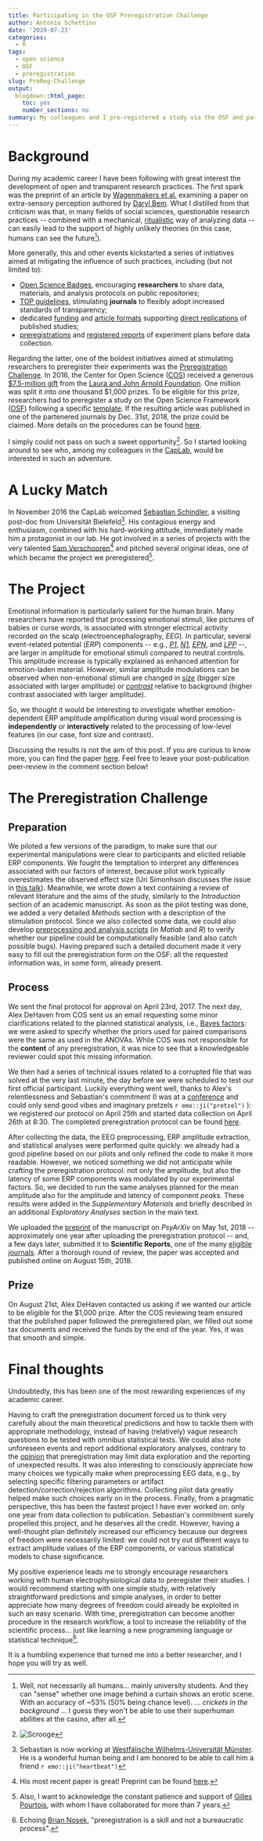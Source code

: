 ```yaml
---
title: Participating in the OSF Preregistration Challenge
author: Antonio Schettino
date: '2019-07-23'
categories:
  - R
tags:
  - open science
  - OSF
  - preregistration
slug: PreReg-Challenge
output:
  blogdown::html_page:
    toc: yes
    number_sections: no
summary: My colleagues and I pre-registered a study via the OSF and participated in the Preregistration Challenge. Here are my thoughts.
---
```


# Background

During my academic career I have been following with great interest the development of open and transparent research practices. The first spark was the preprint of an article by [Wagenmakers et al.](http://www.ejwagenmakers.com/2011/Bem6.pdf) examining a paper on extra-sensory perception authored by [Daryl Bem](https://pdfs.semanticscholar.org/79ec/e4f787af713d82924e41d8c17ab130f4b22d.pdf). What I distilled from that criticism was that, in many fields of social sciences, questionable research practices -- combined with a mechanical, [ritualistic](https://library.mpib-berlin.mpg.de/ft/gg/GG_Mindless_2004.pdf) way of analyzing data -- can easily lead to the support of highly unlikely theories (in this case, humans can see the future[^1]).

More generally, this and other events kickstarted a series of initiatives aimed at mitigating the influence of such practices, including (but not limited to):

* [Open Science Badges](https://cos.io/our-services/open-science-badges/), encouraging **researchers** to share data, materials, and analysis protocols on public repositories;
* [TOP guidelines](https://cos.io/our-services/top-guidelines/), stimulating **journals** to flexibly adopt increased standards of transparency;
* dedicated [funding](https://www.nature.com/news/dutch-agency-launches-first-grants-programme-dedicated-to-replication-1.20287) and [article formats](https://www.psychologicalscience.org/observer/preregistered-direct-replications-a-new-article-type-in-psychological-science) supporting [direct replications](https://www.cambridge.org/core/services/aop-cambridge-core/content/view/2E3D8805BF34927A76B963C7BBE36AC7/S0140525X17001972a.pdf/making_replication_mainstream.pdf) of published studies;
* [preregistrations](https://osf.io/2dxu5/) and [registered reports](https://www.theguardian.com/science/head-quarters/2014/may/20/psychology-registration-revolution) of experiment plans before data collection.

Regarding the latter, one of the boldest initiatives aimed at stimulating researchers to preregister their experiments was the [Preregistration Challenge](https://cos.io/prereg/). In 2016, the Center for Open Science ([COS](https://cos.io/)) received a generous [$7.5-million gift](https://www.philanthropy.com/factfile/gifts/1?DonorDisplayName_cu=&Category=any&GiftRecipients_RecipOrgDateline_c=center+for+open+science&GiftRecipients_RecipStateFull=any&GiftDonors_SourceWealth_cu=&GiftDonors_aStateFull=any&GiftYear=2016) from the [Laura and John Arnold Foundation](https://www.arnoldfoundation.org/). One million was split it into one thousand \$1,000 prizes. To be eligible for this prize, researchers had to preregister a study on the Open Science Framework ([OSF](https://osf.io/)) following a specific [template](https://osf.io/prereg/?utm_source=cos_site&utm_medium=get_started_button&utm_campaign=PreReg_Challenge). If the resulting article was published in one of the partenered journals by Dec. 31st, 2018, the prize could be claimed. More details on the procedures can be found [here](https://cos.io/our-services/prereg-more-information/).

I simply could not pass on such a sweet opportunity[^2]. So I started looking around to see who, among my colleagues in the [CapLab](https://www.cap-lab.be/), would be interested in such an adventure.

# A Lucky Match

In November 2016 the CapLab welcomed [Sebastian Schindler](https://www.researchgate.net/profile/Sebastian_Schindler), a visiting post-doc from Universität Bielefeld[^3]. His contagious energy and enthusiasm, combined with his hard-working attitude, immediately made him a protagonist in our lab. He got involved in a series of projects with the very talented [Sam Verschooren](https://twitter.com/SamVerschooren)[^4] and pitched several original ideas, one of which became the project we preregistered[^5].

# The Project

Emotional information is particularly salient for the human brain. Many researchers have reported that processing emotional stimuli, like pictures of babies or curse words, is associated with stronger electrical activity recorded on the scalp (electroencephalography, _EEG_). In particular, several event-related potential (_ERP_) components -- e.g., [_P1_](https://www.ncbi.nlm.nih.gov/pubmed/12459215), [_N1_](https://www.ncbi.nlm.nih.gov/pubmed/21058848), [_EPN_](https://www.ncbi.nlm.nih.gov/pubmed/16407776), and [_LPP_](https://www.ncbi.nlm.nih.gov/pubmed/10731776) --, are larger in amplitude for emotional stimuli compared to neutral controls. This amplitude increase is typically explained as enhanced attention for emotion-laden material. However, similar amplitude modulations can be observed when non-emotional stimuli are changed in [_size_](https://www.ncbi.nlm.nih.gov/pubmed/15261860) (bigger size associated with larger amplitude) or [_contrast_](https://www.ncbi.nlm.nih.gov/pubmed/7580401) relative to background (higher contrast associated with larger amplitude).

So, we thought it would be interesting to investigate whether emotion-dependent ERP amplitude amplification during visual word processing is **independently** or **interactively** related to the processing of low-level features (in our case, font size and contrast).

Discussing the results is not the aim of this post. If you are curious to know more, you can find the paper [here](https://www.nature.com/articles/s41598-018-30701-5). Feel free to leave your post-publication peer-review in the comment section below!

# The Preregistration Challenge 

## Preparation

We piloted a few versions of the paradigm, to make sure that our experimental manipulations were clear to participants and elicited reliable ERP components. We fought the temptation to interpret any differences associated with our factors of interest, because pilot work typically overestimates the observed effect size (Uri Simonhson discusses the issue in [this talk](https://www.youtube.com/watch?v=HzE9HtOX_sE&list=PLVsU5p9lr8QF6Ut-wujw2gYIfZlP0du3z&index=6)). Meanwhile, we wrote down a text containing a review of relevant literature and the aims of the study, similarly to the _Introduction_ section of an academic manuscript. As soon as the pilot testing was done, we added a very detailed _Methods_ section with a description of the stimulation protocol. Since we also collected some data, we could also develop [preprocessing and analysis scripts](https://osf.io/aev6j/) (in _Matlab_ and _R_) to verify whether our pipeline could be computationally feasible (and also catch possible bugs). Having prepared such a detailed document made it very easy to fill out the preregistration form on the OSF: all the requested information was, in some form, already present. 

## Process

We sent the final protocol for approval on April 23rd, 2017. The next day, Alex DeHaven from COS sent us an email requesting some minor clarifications related to the planned statistical analysis, i.e., [Bayes factors](https://richarddmorey.github.io/BayesFactor/): we were asked to specify whether the priors used for paired comparisons were the same as used in the ANOVAs. While COS was not responsible for the **content** of any preregistration, it was nice to see that a knowledgeable reviewer could spot this missing information. 

We then had a series of technical issues related to a corrupted file that was solved at the very last minute, the day before we were scheduled to test our first official participant. Luckily everything went well, thanks to Alex's relentlessness and Sebastian's commitment (I was at a [conference](https://osf.io/wdaj4/) and could only send good vibes and imaginary pretzels `r emo::ji("pretzel")` ): we registered our protocol on April 25th and started data collection on April 26th at 8:30. The completed preregistration protocol can be found [here](https://osf.io/uf9gh).

After collecting the data, the EEG preprocessing, ERP amplitude extraction, and statistical analyses were performed quite quickly: we already had a good pipeline based on our pilots and only refined the code to make it more readable. However, we noticed something we did not anticipate while crafting the preregistration protocol: not only the amplitude, but also the latency of some ERP components was modulated by our experimental factors. So, we decided to run the same analyses planned for the mean amplitude also for the amplitude and latency of component _peaks_. These results were added in the _Supplementary Materials_ and briefly described in an additional _Exploratory Analyses_ section in the main text.

We uploaded the [preprint](https://psyarxiv.com/2sv3t/) of the manuscript on _PsyArXiv_ on May 1st, 2018 -- approximately one year after uploading the preregistration protocol -- and, a few days later, submitted it to **Scientific Reports**, one of the many [eligible journals](https://cos.io/our-services/prereg-more-information/). After a thorough round of review, the paper was accepted and published online on August 15th, 2018.

## Prize

On August 21st, Alex DeHaven contacted us asking if we wanted our article to be eligible for the \$1,000 prize. After the COS reviewing team ensured that the published paper followed the preregistered plan, we filled out some tax documents and received the funds by the end of the year. Yes, it was that smooth and simple.

# Final thoughts

Undoubtedly, this has been one of the most rewarding experiences of my academic career. 

Having to craft the preregistration document forced us to think very carefully about the main theoretical predictions and how to tackle them with appropriate methodology, instead of having (relatively) vague research questions to be tested with omnibus statistical tests. We could also note unforeseen events and report additional exploratory analyses, contrary to the [opinion](https://www.timeshighereducation.com/comment/opinion/pre-registration-would-put-science-in-chains/2005954.article) that preregistration may limit data exploration and the reporting of unexpected results. It was also interesting to consciously appreciate how many choices we typically make when preprocessing EEG data, e.g., by selecting specific filtering parameters or artifact detection/correction/rejection algorithms. Collecting pilot data greatly helped make such choices early on in the process. Finally, from a pragmatic perspective, this has been the fastest project I have ever worked on: only one year from data collection to publication. Sebastian's commitment surely propelled this project, and he deserves all the credit. However, having a well-thought plan definitely increased our efficiency because our degrees of freedom were necessarily limited: we could not try out different ways to extract amplitude values of the ERP components, or various statistical models to chase significance. 

My positive experience leads me to strongly encourage researchers working with human electrophysiological data to preregister their studies. I would recommend starting with one simple study, with relatively straightforward predictions and simple analyses, in order to better appreciate how many degrees of freedom could already be exploited in such an easy scenario. With time, preregistration can become another procedure in the research workflow, a tool to increase the reliability of the scientific process... just like learning a new programming language or statistical technique[^6].

It is a humbling experience that turned me into a better researcher, and I hope you will try as well.

[^1]: Well, not necessarily all humans... mainly university students. And they can "sense" whether one image behind a curtain shows an erotic scene. With an accuracy of ~53% (50% being chance level). ... *crickets in the background* ... I guess they won't be able to use their superhuman abilities at the casino, after all.

[^2]: ![Scrooge](https://media.giphy.com/media/13yNFN1TlNCjC0/giphy.gif)

[^3]: Sebastian is now working at [Westfälische Wilhelms-Universität Münster](https://www.medizin.uni-muenster.de/medpsych/institut/team/sebastian-schindler/). He is a wonderful human being and I am honored to be able to call him a friend `r emo::ji("heartbeat")`

[^4]: His most recent paper is great! Preprint can be found [here](https://psyarxiv.com/swc3q/).

[^5]: Also, I want to acknowledge the constant patience and support of [Gilles Pourtois](https://www.researchgate.net/profile/Gilles_Pourtois), with whom I have collaborated for more than 7 years.

[^6]: Echoing [Brian Nosek](https://twitter.com/BrianNosek/status/1132239169772761089), "preregistration is a skill and not a bureaucratic process".
